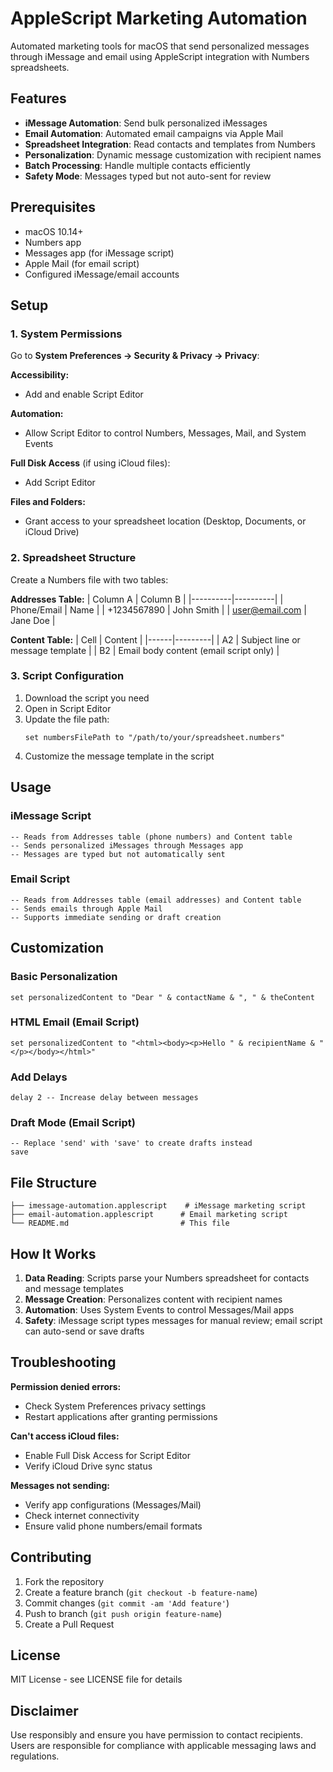 # AppleScript Marketing Automation

Automated marketing tools for macOS that send personalized messages through iMessage and email using AppleScript integration with Numbers spreadsheets.

## Features

- **iMessage Automation**: Send bulk personalized iMessages
- **Email Automation**: Automated email campaigns via Apple Mail  
- **Spreadsheet Integration**: Read contacts and templates from Numbers
- **Personalization**: Dynamic message customization with recipient names
- **Batch Processing**: Handle multiple contacts efficiently
- **Safety Mode**: Messages typed but not auto-sent for review

## Prerequisites

- macOS 10.14+
- Numbers app
- Messages app (for iMessage script)
- Apple Mail (for email script)
- Configured iMessage/email accounts

## Setup

### 1. System Permissions

Go to **System Preferences → Security & Privacy → Privacy**:

**Accessibility:**
- Add and enable Script Editor

**Automation:**
- Allow Script Editor to control Numbers, Messages, Mail, and System Events

**Full Disk Access** (if using iCloud files):
- Add Script Editor

**Files and Folders:**
- Grant access to your spreadsheet location (Desktop, Documents, or iCloud Drive)

### 2. Spreadsheet Structure

Create a Numbers file with two tables:

**Addresses Table:**
| Column A | Column B |
|----------|----------|
| Phone/Email | Name |
| +1234567890 | John Smith |
| user@email.com | Jane Doe |

**Content Table:**
| Cell | Content |
|------|---------|
| A2 | Subject line or message template |
| B2 | Email body content (email script only) |

### 3. Script Configuration

1. Download the script you need
2. Open in Script Editor
3. Update the file path:
   ```applescript
   set numbersFilePath to "/path/to/your/spreadsheet.numbers"
   ```
4. Customize the message template in the script

## Usage

### iMessage Script
```applescript
-- Reads from Addresses table (phone numbers) and Content table
-- Sends personalized iMessages through Messages app
-- Messages are typed but not automatically sent
```

### Email Script  
```applescript
-- Reads from Addresses table (email addresses) and Content table
-- Sends emails through Apple Mail
-- Supports immediate sending or draft creation
```

## Customization

### Basic Personalization
```applescript
set personalizedContent to "Dear " & contactName & ", " & theContent
```

### HTML Email (Email Script)
```applescript
set personalizedContent to "<html><body><p>Hello " & recipientName & "</p></body></html>"
```

### Add Delays
```applescript
delay 2 -- Increase delay between messages
```

### Draft Mode (Email Script)
```applescript
-- Replace 'send' with 'save' to create drafts instead
save
```

## File Structure

```
├── imessage-automation.applescript    # iMessage marketing script
├── email-automation.applescript      # Email marketing script  
└── README.md                         # This file
```

## How It Works

1. **Data Reading**: Scripts parse your Numbers spreadsheet for contacts and message templates
2. **Message Creation**: Personalizes content with recipient names  
3. **Automation**: Uses System Events to control Messages/Mail apps
4. **Safety**: iMessage script types messages for manual review; email script can auto-send or save drafts

## Troubleshooting

**Permission denied errors:**
- Check System Preferences privacy settings
- Restart applications after granting permissions

**Can't access iCloud files:**
- Enable Full Disk Access for Script Editor
- Verify iCloud Drive sync status

**Messages not sending:**
- Verify app configurations (Messages/Mail)
- Check internet connectivity
- Ensure valid phone numbers/email formats

## Contributing

1. Fork the repository
2. Create a feature branch (`git checkout -b feature-name`)
3. Commit changes (`git commit -am 'Add feature'`)
4. Push to branch (`git push origin feature-name`)
5. Create a Pull Request

## License

MIT License - see LICENSE file for details

## Disclaimer

Use responsibly and ensure you have permission to contact recipients. Users are responsible for compliance with applicable messaging laws and regulations.
